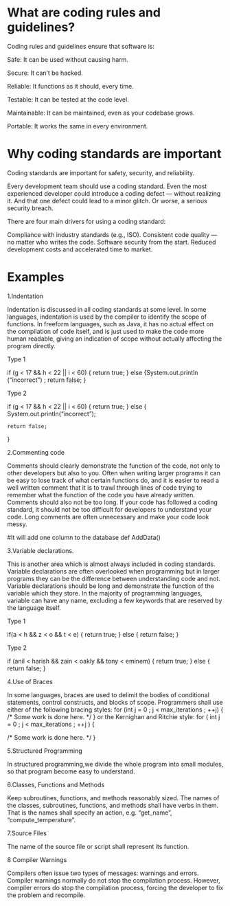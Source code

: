 # What are coding rules and guidelines?

Coding rules and guidelines ensure that software is:

Safe: It can be used without causing harm.

Secure: It can’t be hacked.

Reliable: It functions as it should, every time.

Testable: It can be tested at the code level.

Maintainable: It can be maintained, even as your codebase grows.

Portable: It works the same in every environment.

# Why coding standards are important

Coding standards are important for safety, security, and reliability.

Every development team should use a coding standard. Even the most experienced developer could introduce a coding defect — without realizing it. And that one defect could lead to a minor glitch. Or worse, a serious security breach.

There are four main drivers for using a coding standard:

Compliance with industry standards (e.g., ISO).
Consistent code quality — no matter who writes the code.
Software security from the start.
Reduced development costs and accelerated time to market.

# Examples

1.Indentation

Indentation is discussed in all coding standards at some level. In some languages, indentation is used by the compiler to identify the scope of functions. In freeform languages, such as Java, it has no actual effect on the compilation of code itself, and is just used to make the code more human readable, giving an indication of scope without actually affecting the program directly.

Type 1

if (g < 17 && h < 22 || i < 60) { return true; } else {System.out.println (“incorrect”) ; return false; }

Type 2

if (g < 17 && h < 22 ||  i < 60) 
{
 	return true; 
}
 else 
{ 
	System.out.println(“incorrect”);
	
	return false; 
} 


2.Commenting code

Comments should clearly demonstrate the function of the code, not only to other developers but also to you. Often when writing larger programs it can be easy to lose track of what certain functions do, and it is easier to read a well written comment that it is to trawl through lines of code trying to remember what the function of the code you have already written. 
Comments should also not be too long. If your code has followed a coding standard, it should not be too difficult for developers to understand your code. Long comments are often unnecessary and make your code look messy.

#It will add one column to the database
def AddData()

3.Variable declarations.

This is another area which is almost always included in coding standards. Variable declarations are often overlooked when programming but in larger programs they can be the difference between understanding code and not. Variable declarations should be long and demonstrate the function of the variable which they store. In the majority of programming languages, variable can have any name, excluding a few keywords that are reserved by the language itself.

Type 1

if(a < h && z < o && t < e)
  {
      return true;
  }
  else
    {
        return false;
    }
    
Type 2

if (anil < harish && zain < oakly && tony < eminem)
 {
      return true;
 }
  else
    {
        return false;
    }
    
4.Use of Braces

In some languages, braces are used to delimit the bodies of conditional statements, control constructs, and blocks of scope. Programmers shall use either of the following bracing styles:
for (int j = 0 ; j < max_iterations ; ++j)
{
 /* Some work is done here. */
}
or the Kernighan and Ritchie style:
for ( int j = 0 ; j < max_iterations ; ++j ) {

 /* Some work is done here. */
} 

5.Structured Programming

In structured programming,we divide the whole program into small modules, so that program become easy to understand. 

6.Classes, Functions and Methods

Keep subroutines, functions, and methods reasonably sized. The names of the classes, subroutines, functions, and methods shall have verbs in them. That is the names shall specify an action, e.g. “get_name”, “compute_temperature”.

7.Source Files

The name of the source file or script shall represent its function.

8 Compiler Warnings

Compilers often issue two types of messages: warnings and errors. Compiler warnings normally do not stop the compilation process. However, compiler errors do stop the compilation process, forcing the developer to fix the problem and recompile. 

